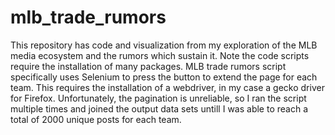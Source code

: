 # mlb_trade_rumors
This repository has code and visualization from my exploration of the MLB media ecosystem and the rumors which sustain it. Note the code scripts require the installation of many 
packages. MLB trade rumors script specifically uses Selenium to press the button to extend the page for each team. This requires the installation of a webdriver, in my case
a gecko driver for Firefox. Unfortunately, the pagination is unreliable, so I ran the script multiple times and joined the output data sets untill I was able to reach a 
total of 2000 unique posts for each team.

